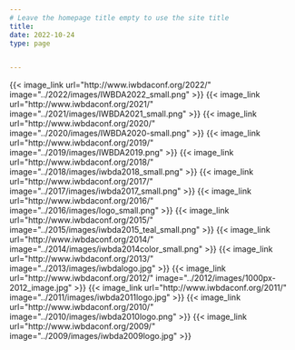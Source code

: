 ```yaml
---
# Leave the homepage title empty to use the site title
title:
date: 2022-10-24
type: page


---
```


<div class="image-grid">
  {{< image_link url="http://www.iwbdaconf.org/2022/" image="../2022/images/IWBDA2022_small.png" >}}
  {{< image_link url="http://www.iwbdaconf.org/2021/" image="../2021/images/IWBDA2021_small.png" >}}
  {{< image_link url="http://www.iwbdaconf.org/2020/" image="../2020/images/IWBDA2020-small.png" >}}
  {{< image_link url="http://www.iwbdaconf.org/2019/" image="../2019/images/IWBDA2019.png" >}}
  {{< image_link url="http://www.iwbdaconf.org/2018/" image="../2018/images/iwbda2018_small.png" >}}
  {{< image_link url="http://www.iwbdaconf.org/2017/" image="../2017/images/iwbda2017_small.png" >}}
  {{< image_link url="http://www.iwbdaconf.org/2016/" image="../2016/images/logo_small.png" >}}
  {{< image_link url="http://www.iwbdaconf.org/2015/" image="../2015/images/iwbda2015_teal_small.png" >}}
  {{< image_link url="http://www.iwbdaconf.org/2014/" image="../2014/images/iwbda2014color_small.png" >}}
  {{< image_link url="http://www.iwbdaconf.org/2013/" image="../2013/images/iwbdalogo.jpg" >}}
  {{< image_link url="http://www.iwbdaconf.org/2012/" image="../2012/images/1000px-2012_image.jpg" >}}
  {{< image_link url="http://www.iwbdaconf.org/2011/" image="../2011/images/iwbda2011logo.jpg" >}}
  {{< image_link url="http://www.iwbdaconf.org/2010/" image="../2010/images/iwbda2010logo.png" >}}
  {{< image_link url="http://www.iwbdaconf.org/2009/" image="../2009/images/iwbda2009logo.jpg" >}}
</div>

